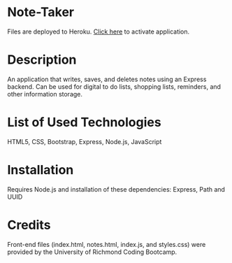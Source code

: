 # Note-Taker
Files are deployed to Heroku.
[Click here](https://nsguliyev-note-taker.herokuapp.com/notes) to activate application.

# Description
An application that writes, saves, and deletes notes using an Express backend. Can be used for digital to do lists, shopping lists, reminders, and other information storage.

# List of Used Technologies
HTML5, CSS, Bootstrap, Express, Node.js, JavaScript

# Installation
Requires Node.js and installation of these dependencies:
Express, Path and UUID

# Credits
Front-end files (index.html, notes.html, index.js, and styles.css) were provided by the University of Richmond Coding Bootcamp.

